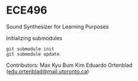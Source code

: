 # ECE496
Sound Synthesizer for Learning Purposes


Initializing submodules
```
git submodule init
git submodule update
```

Contributors: 
Max
Kyu Bum Kim
Eduardo Ortenblad (edu.ortenblad@mail.utoronto.ca)